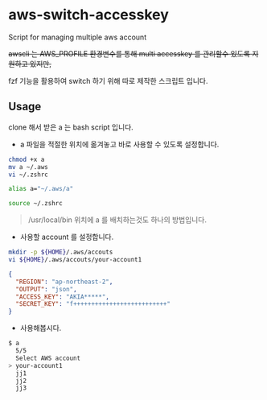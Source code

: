 # aws-switch-accesskey
Script for managing multiple aws account

~~awscli 는 AWS_PROFILE 환경변수를 통해 multi accesskey 를 관리할수 있도록 지원하고 있지만,~~

fzf 기능을 활용하여 switch 하기 위해 따로 제작한 스크립트 입니다.

## Usage

clone 해서 받은 a 는 bash script 입니다.

* a 파일을 적절한 위치에 옮겨놓고 바로 사용할 수 있도록 설정합니다.

```bash
chmod +x a
mv a ~/.aws
vi ~/.zshrc
```

```bash
alias a="~/.aws/a"
```

```bash
source ~/.zshrc
```

> /usr/local/bin 위치에 a 를 배치하는것도 하나의 방법입니다.

* 사용할 account 를 설정합니다.

```bash
mkdir -p ${HOME}/.aws/accouts
vi ${HOME}/.aws/accouts/your-account1
```

```json
{
  "REGION": "ap-northeast-2",
  "OUTPUT": "json",
  "ACCESS_KEY": "AKIA*****",
  "SECRET_KEY": "f++++++++++++++++++++++++++"
}
```

* 사용해봅시다.

```bash
$ a
  5/5
  Select AWS account
> your-account1
  jj1
  jj2
  jj3

```
